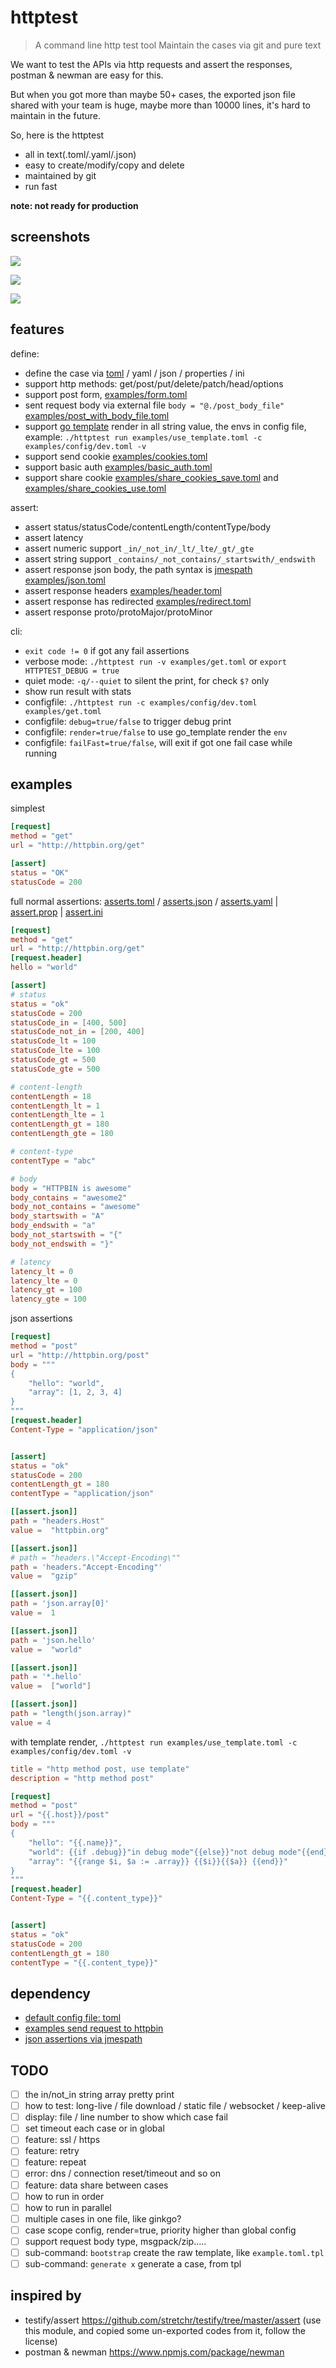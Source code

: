 # httptest

> A command line http test tool
> Maintain the cases via git and pure text

We want to test the APIs via http requests and assert the responses, postman & newman are easy for this.

But when you got more than maybe 50+ cases, the exported json file shared with your team is huge, maybe more than 10000 lines, it's hard to maintain in the future.

So, here is the httptest

- all in text(.toml/.yaml/.json)
- easy to create/modify/copy and delete
- maintained by git
- run fast

**note: not ready for production**

## screenshots


![](./examples/screenshots/run.jpg)

![](./examples/screenshots/run_with_debug.jpg)

![](./examples/screenshots/run_quiet.jpg)

## features

define:
- define the case via [toml](https://toml.io/en/) / yaml / json / properties / ini
- support http methods: get/post/put/delete/patch/head/options
- support post form, [examples/form.toml](./examples/form.toml)
- sent request body via external file `body = "@./post_body_file"` [examples/post_with_body_file.toml](./examples/post_with_body_file.toml)
- support [go template](https://golang.org/pkg/text/template/) render in all string value, the envs in config file, example: `./httptest run examples/use_template.toml -c examples/config/dev.toml -v`
- support send cookie [examples/cookies.toml](./examples/cookies.toml)
- support basic auth [examples/basic_auth.toml](./examples/basic_auth.toml)
- support share cookie [examples/share_cookies_save.toml](./examples/share_cookies_save.toml) and [examples/share_cookies_use.toml](./examples/share_cookies_use.toml)

assert:
- assert status/statusCode/contentLength/contentType/body
- assert latency
- assert numeric support `_in/_not_in/_lt/_lte/_gt/_gte`
- assert string support `_contains/_not_contains/_startswith/_endswith`
- assert response json body, the path syntax is [jmespath](https://jmespath.org/tutorial.html) [examples/json.toml](./examples/json.toml)
- assert response headers [examples/header.toml](./examples/header.toml)
- assert response has redirected [examples/redirect.toml](./examples/redirect.toml)
- assert response proto/protoMajor/protoMinor

cli:
- `exit code != 0` if got any fail assertions
- verbose mode: `./httptest run -v examples/get.toml` or `export HTTPTEST_DEBUG = true`
- quiet mode: `-q/--quiet` to silent the print, for check `$?` only
- show run result with stats
- configfile: `./httptest run -c examples/config/dev.toml examples/get.toml`
- configfile: `debug=true/false` to trigger debug print
- configfile: `render=true/false` to use  go_template render the `env`
- configfile: `failFast=true/false`, will exit if got one fail case while running


## examples

simplest

```toml
[request]
method = "get"
url = "http://httpbin.org/get"

[assert]
status = "OK"
statusCode = 200
```

full normal assertions: [asserts.toml](./examples/asserts.toml) / [asserts.json](./examples/asserts.json) / [asserts.yaml](./examples/asserts.yaml) | [assert.prop](./examples/asserts.prop) | [assert.ini](./examples/asserts.ini)

```toml
[request]
method = "get"
url = "http://httpbin.org/get"
[request.header]
hello = "world"

[assert]
# status
status = "ok"
statusCode = 200
statusCode_in = [400, 500]
statusCode_not_in = [200, 400]
statusCode_lt = 100
statusCode_lte = 100
statusCode_gt = 500
statusCode_gte = 500

# content-length
contentLength = 18
contentLength_lt = 1
contentLength_lte = 1
contentLength_gt = 180
contentLength_gte = 180

# content-type
contentType = "abc"

# body
body = "HTTPBIN is awesome"
body_contains = "awesome2"
body_not_contains = "awesome"
body_startswith = "A"
body_endswith = "a"
body_not_startswith = "{"
body_not_endswith = "}"

# latency
latency_lt = 0
latency_lte = 0
latency_gt = 100
latency_gte = 100
```

json assertions

```toml
[request]
method = "post"
url = "http://httpbin.org/post"
body = """
{
    "hello": "world",
    "array": [1, 2, 3, 4]
}
"""
[request.header]
Content-Type = "application/json"


[assert]
status = "ok"
statusCode = 200
contentLength_gt = 180
contentType = "application/json"

[[assert.json]]
path = "headers.Host"
value =  "httpbin.org"

[[assert.json]]
# path = "headers.\"Accept-Encoding\""
path = 'headers."Accept-Encoding"'
value =  "gzip"

[[assert.json]]
path = 'json.array[0]'
value =  1

[[assert.json]]
path = 'json.hello'
value =  "world"

[[assert.json]]
path = '*.hello'
value =  ["world"]

[[assert.json]]
path = "length(json.array)"
value = 4
```

with template render, `./httptest run examples/use_template.toml -c examples/config/dev.toml -v`

```toml
title = "http method post, use template"
description = "http method post"

[request]
method = "post"
url = "{{.host}}/post"
body = """
{
    "hello": "{{.name}}",
    "world": {{if .debug}}"in debug mode"{{else}}"not debug mode"{{end}},
    "array": "{{range $i, $a := .array}} {{$i}}{{$a}} {{end}}"
}
"""
[request.header]
Content-Type = "{{.content_type}}"


[assert]
status = "ok"
statusCode = 200
contentLength_gt = 180
contentType = "{{.content_type}}"
```

## dependency

- [default config file: toml](https://toml.io/en/)
- [examples send request to httpbin](http://httpbin.org/)
- [json assertions via jmespath](https://jmespath.org/tutorial.html)

## TODO

- [ ] the in/not_in string array pretty print
- [ ] how to test: long-live / file download / static file / websocket / keep-alive
- [ ] display: file / line number to show which case fail
- [ ] set timeout each case or in global
- [ ] feature: ssl / https
- [ ] feature: retry
- [ ] feature: repeat
- [ ] error: dns / connection reset/timeout and so on
- [ ] feature: data share between cases
- [ ] how to run in order
- [ ] how to run in parallel
- [ ] multiple cases in one file, like ginkgo?
- [ ] case scope config, render=true, priority higher than global config
- [ ] support request body type, msgpack/zip.....
- [ ] sub-command: `bootstrap` create the raw template, like `example.toml.tpl`
- [ ] sub-command: `generate x` generate a case, from tpl

## inspired by

- testify/assert https://github.com/stretchr/testify/tree/master/assert (use this module, and copied some un-exported codes from it, follow the license)
- postman & newman https://www.npmjs.com/package/newman
